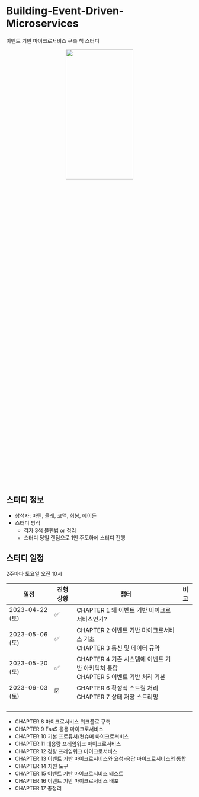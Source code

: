 # Building-Event-Driven-Microservices
이벤트 기반 마이크로서비스 구축 책 스터디

<p align="center">
  <img src="https://user-images.githubusercontent.com/34755287/233812804-dc5692d0-70ec-41ee-bb8f-683964276b95.png"  width="60%" height="30%">
</p>

## 스터디 정보
- 참석자: 마틴, 올레, 코맥, 희봉, 에이든
- 스터디 방식
  - 각자 3색 볼펜법 or 정리
  - 스터디 당일 랜덤으로 1인 주도하에 스터디 진행

## 스터디 일정
2주마다 토요일 오전 10시 

| 일정             | 진행상황  | 챕터                                                   | 비고 |
|----------------|-------|------------------------------------------------------|----|
| 2023-04-22 (토) | :white_check_mark: | CHAPTER 1 왜 이벤트 기반 마이크로서비스인가?                        |    |
| 2023-05-06 (토) | :white_check_mark: | CHAPTER 2 이벤트 기반 마이크로서비스 기초<br>CHAPTER 3 통신 및 데이터 규약 |    |
| 2023-05-20 (토) | :white_check_mark: | CHAPTER 4 기존 시스템에 이벤트 기반 아키텍처 통합<br>CHAPTER 5 이벤트 기반 처리 기본 |    |
| 2023-06-03 (토) | :ballot_box_with_check: | CHAPTER 6 확정적 스트림 처리<br>CHAPTER 7 상태 저장 스트리밍 |    |
|                |       |                                                      |    |
|                |       |                                                      |    |
|                |       |                                                      |    |
|                |       |                                                      |    |


- CHAPTER 8 마이크로서비스 워크플로 구축
- CHAPTER 9 FaaS 응용 마이크로서비스
- CHAPTER 10 기본 프로듀서/컨슈머 마이크로서비스
- CHAPTER 11 대용량 프레임워크 마이크로서비스
- CHAPTER 12 경량 프레임워크 마이크로서비스
- CHAPTER 13 이벤트 기반 마이크로서비스와 요청-응답 마이크로서비스의 통합
- CHAPTER 14 지원 도구
- CHAPTER 15 이벤트 기반 마이크로서비스 테스트
- CHAPTER 16 이벤트 기반 마이크로서비스 배포
- CHAPTER 17 총정리
